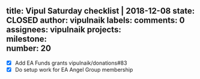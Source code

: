 title:	Vipul Saturday checklist | 2018-12-08
state:	CLOSED
author:	vipulnaik
labels:	
comments:	0
assignees:	vipulnaik
projects:	
milestone:	
number:	20
--
- [x] Add EA Funds grants vipulnaik/donations#83
- [x] Do setup work for EA Angel Group membership

